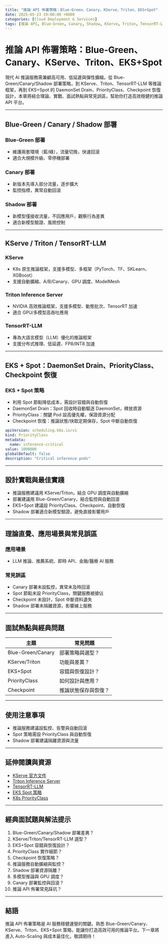 ```yaml
---
title: "推論 API 佈署策略：Blue-Green、Canary、KServe、Triton、EKS+Spot"
date: 2025-05-23 19:00:00 +0800
categories: [Cloud Deployment & Services]
tags: [推論 API, Blue-Green, Canary, Shadow, KServe, Triton, TensorRT-LLM, EKS, Spot, DaemonSet, PriorityClass, Checkpoint]
---
```


# 推論 API 佈署策略：Blue-Green、Canary、KServe、Triton、EKS+Spot

現代 AI 推論服務需兼顧高可用、低延遲與彈性擴縮。從 Blue-Green/Canary/Shadow 部署策略，到 KServe、Triton、TensorRT-LLM 等推論框架，再到 EKS+Spot 的 DaemonSet Drain、PriorityClass、Checkpoint 恢復設計，本章將結合理論、實戰、面試熱點與常見誤區，幫助你打造高效穩健的推論 API 平台。

---

## Blue-Green / Canary / Shadow 部署

### Blue-Green 部署

- 維護兩套環境（藍/綠），流量切換，快速回滾
- 適合大規模升級、零停機部署

### Canary 部署

- 新版本先導入部分流量，逐步擴大
- 監控指標，異常自動回滾

### Shadow 部署

- 新模型僅接收流量，不回應用戶，觀察行為差異
- 適合新模型驗證、風險控制

---

## KServe / Triton / TensorRT-LLM

### KServe

- K8s 原生推論框架，支援多模型、多框架（PyTorch、TF、SKLearn、XGBoost）
- 支援自動擴縮、A/B/Canary、GPU 調度、ModelMesh

### Triton Inference Server

- NVIDIA 高效推論框架，支援多模型、動態批次、TensorRT 加速
- 適合 GPU/多模型高吞吐應用

### TensorRT-LLM

- 專為大語言模型（LLM）優化的推論框架
- 支援分布式推理、低延遲、FP8/INT8 加速

---

## EKS + Spot：DaemonSet Drain、PriorityClass、Checkpoint 恢復

### EKS + Spot 策略

- 利用 Spot 節點降低成本，需設計容錯與自動恢復
- DaemonSet Drain：Spot 回收時自動驅逐 DaemonSet，釋放資源
- PriorityClass：關鍵 Pod 設高優先權，保證資源分配
- Checkpoint 恢復：推論狀態/快取定期保存，Spot 中斷自動恢復

```yaml
apiVersion: scheduling.k8s.io/v1
kind: PriorityClass
metadata:
  name: inference-critical
value: 1000000
globalDefault: false
description: "Critical inference pods"
```

---

## 設計實戰與最佳實踐

- 推論服務建議用 KServe/Triton，結合 GPU 調度與自動擴縮
- 部署建議用 Blue-Green/Canary，結合監控與自動回滾
- EKS+Spot 建議設 PriorityClass、Checkpoint、自動恢復
- Shadow 部署適合新模型驗證，避免直接影響用戶

---

## 理論直覺、應用場景與常見誤區

### 應用場景

- LLM 推論、推薦系統、即時 API、金融/醫療 AI 服務

### 常見誤區

- Canary 部署未設監控，異常未及時回滾
- Spot 節點未設 PriorityClass，關鍵服務被搶佔
- Checkpoint 未設計，Spot 中斷資料遺失
- Shadow 部署未隔離資源，影響線上服務

---

## 面試熱點與經典問題

| 主題              | 常見問題             |
| ----------------- | -------------------- |
| Blue-Green/Canary | 部署策略與選型？     |
| KServe/Triton     | 功能與差異？         |
| EKS+Spot          | 容錯與恢復設計？     |
| PriorityClass     | 如何設計與應用？     |
| Checkpoint        | 推論狀態保存與恢復？ |

---

## 使用注意事項

* 推論服務建議設監控、告警與自動回滾
* Spot 策略需設 PriorityClass 與自動恢復
* Shadow 部署建議隔離資源與流量

---

## 延伸閱讀與資源

* [KServe 官方文件](https://kserve.github.io/website/)
* [Triton Inference Server](https://github.com/triton-inference-server/server)
* [TensorRT-LLM](https://github.com/NVIDIA/TensorRT-LLM)
* [EKS Spot 策略](https://aws.amazon.com/tw/blogs/containers/eks-spot-capacity/)
* [K8s PriorityClass](https://kubernetes.io/docs/concepts/scheduling-eviction/pod-priority-preemption/)

---

## 經典面試題與解法提示

1. Blue-Green/Canary/Shadow 部署差異？
2. KServe/Triton/TensorRT-LLM 選型？
3. EKS+Spot 容錯與恢復設計？
4. PriorityClass 實作細節？
5. Checkpoint 恢復策略？
6. 推論服務自動擴縮與監控？
7. Shadow 部署資源隔離？
8. 多模型推論與 GPU 調度？
9. Canary 部署監控與回滾？
10. 推論 API 佈署常見踩坑？

---

## 結語

推論 API 佈署策略是 AI 服務穩健運營的關鍵。熟悉 Blue-Green/Canary、KServe、Triton、EKS+Spot 策略，能讓你打造高效可用的推論平台。下一章將進入 Auto-Scaling 與成本最佳化，敬請期待！
